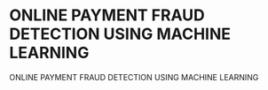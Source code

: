 # ONLINE PAYMENT FRAUD DETECTION USING MACHINE LEARNING
ONLINE PAYMENT FRAUD DETECTION USING MACHINE LEARNING
